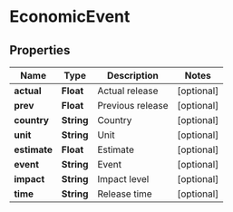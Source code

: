 # EconomicEvent

## Properties

 Name         | Type       | Description      | Notes      
--------------|------------|------------------|------------
 **actual**   | **Float**  | Actual release   | [optional] 
 **prev**     | **Float**  | Previous release | [optional] 
 **country**  | **String** | Country          | [optional] 
 **unit**     | **String** | Unit             | [optional] 
 **estimate** | **Float**  | Estimate         | [optional] 
 **event**    | **String** | Event            | [optional] 
 **impact**   | **String** | Impact level     | [optional] 
 **time**     | **String** | Release time     | [optional] 



